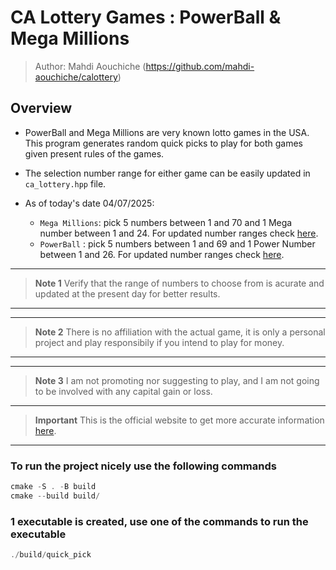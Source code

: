 # CA Lottery Games : PowerBall & Mega Millions

> Author: Mahdi Aouchiche (<https://github.com/mahdi-aouchiche/calottery>)

## Overview

* PowerBall and Mega Millions are very known lotto games in the USA. This program generates random quick picks to play for both games given present rules of the games.
* The selection number range for either game can be easily updated in `ca_lottery.hpp` file.

* As of today's date 04/07/2025:
  * `Mega Millions`: pick 5 numbers between 1 and 70 and 1 Mega number between 1 and 24. For updated number ranges check [here](https://www.calottery.com/draw-games/mega-millions#section-content-3-3).
  * `PowerBall`    : pick 5 numbers between 1 and 69 and 1 Power Number between 1 and 26. For updated number ranges check [here](https://www.calottery.com/draw-games/powerball#section-content-3-3).

---
> **Note 1**
Verify that the range of numbers to choose from is acurate and updated at the present day for better results.
---
---
> **Note 2**
There is no affiliation with the actual game, it is only a personal project and play responsibily if you intend to play for money.
---
---
> **Note 3**
I am not promoting nor suggesting to play, and I am not going to be involved with any capital gain or loss.
---
> **Important** This is the official website to get more accurate information [here](https://www.calottery.com/).
---

### To run the project nicely use the following commands

```c++
cmake -S . -B build
cmake --build build/ 
```

### 1 executable is created, use one of the commands to run the executable

```c++
./build/quick_pick
```
